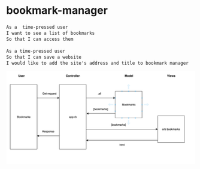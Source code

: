# bookmark-manager


```
As a  time-pressed user
I want to see a list of bookmarks
So that I can access them

As a time-pressed user
So that I can save a website
I would like to add the site's address and title to bookmark manager
```

![Diagram for user story 1](/assets/Diagram.png)
